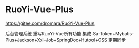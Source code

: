 # RuoYi-Vue-Plus

https://gitee.com/dromara/RuoYi-Vue-Plus

后台管理系统 重写RuoYi-Vue所有功能 集成 Sa-Token+Mybatis-Plus+Jackson+Xxl-Job+SpringDoc+Hutool+OSS 定期同步
